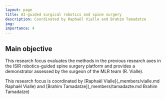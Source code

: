 ```yaml
---
layout: page
title: AI-guided surgical robotics and spine surgery
description: Coordinated by Raphaël Vialle and Brahim Tamadatze
img:
importance: 4
---
```


## Main objective

This research focus evaluates the methods in the previous research axes in the ISIR robotics-guided spine surgery platform and provides a demonstrator assessed by the surgeon of the MLR team (R. Vialle).

This research focus is coordinated by [Raphaël Vialle](\_members/vialle.md Raphaël Vialle) and [Brahim Tamadatze](\_members/tamadazte.md Brahim Tamadatze)
